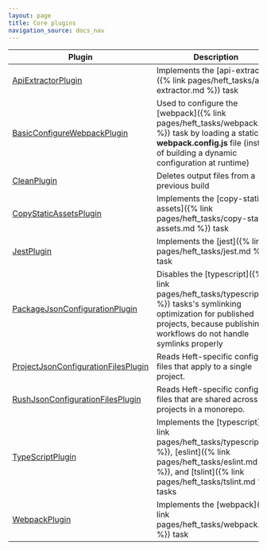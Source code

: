 ```yaml
---
layout: page
title: Core plugins
navigation_source: docs_nav
---
```


| Plugin  | Description |
| ------------- | ------------- |
| [ApiExtractorPlugin](https://github.com/microsoft/rushstack/blob/master/apps/heft/src/plugins/ApiExtractorPlugin/ApiExtractorPlugin.ts) | Implements the [api-extractor]({% link pages/heft_tasks/api-extractor.md %}) task |
| [BasicConfigureWebpackPlugin](https://github.com/microsoft/rushstack/blob/master/apps/heft/src/plugins/Webpack/BasicConfigureWebpackPlugin.ts) | Used to configure the [webpack]({% link pages/heft_tasks/webpack.md %}) task by loading a static **webpack.config.js** file (instead of building a dynamic configuration at runtime) |
| [CleanPlugin](https://github.com/microsoft/rushstack/blob/master/apps/heft/src/plugins/CleanPlugin.ts) | Deletes output files from a previous build |
| [CopyStaticAssetsPlugin](https://github.com/microsoft/rushstack/blob/master/apps/heft/src/plugins/CopyStaticAssetsPlugin.ts) | Implements the [copy-static-assets]({% link pages/heft_tasks/copy-static-assets.md %}) task |
| [JestPlugin](https://github.com/microsoft/rushstack/blob/master/apps/heft/src/plugins/JestPlugin/JestPlugin.ts) | Implements the [jest]({% link pages/heft_tasks/jest.md %}) task |
| [PackageJsonConfigurationPlugin](https://github.com/microsoft/rushstack/blob/master/apps/heft/src/plugins/PackageJsonConfigurationPlugin.ts) | Disables the [typescript]({% link pages/heft_tasks/typescript.md %}) tasks's symlinking optimization for published projects, because publishing workflows do not handle symlinks properly |
| [ProjectJsonConfigurationFilesPlugin](https://github.com/microsoft/rushstack/blob/master/apps/heft/src/plugins/JsonConfigurationLoaders/ProjectJsonConfigurationFilesPlugin.ts)  | Reads Heft-specific config files that apply to a single project. |
| [RushJsonConfigurationFilesPlugin](https://github.com/microsoft/rushstack/blob/master/apps/heft/src/plugins/JsonConfigurationLoaders/RushJsonConfigurationFilesPlugin.ts)  | Reads Heft-specific config files that are shared across all projects in a monorepo. |
| [TypeScriptPlugin](https://github.com/microsoft/rushstack/blob/master/apps/heft/src/plugins/TypeScriptPlugin/TypeScriptPlugin.ts) | Implements the [typescript]({% link pages/heft_tasks/typescript.md %}), [eslint]({% link pages/heft_tasks/eslint.md %}), and [tslint]({% link pages/heft_tasks/tslint.md %}) tasks |
| [WebpackPlugin](https://github.com/microsoft/rushstack/blob/master/apps/heft/src/plugins/Webpack/WebpackPlugin.ts) | Implements the [webpack]({% link pages/heft_tasks/webpack.md %}) task |

